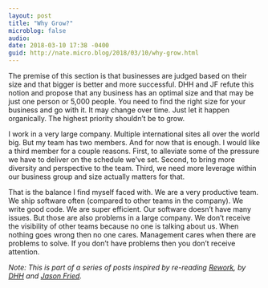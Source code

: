 ```yaml
---
layout: post
title: "Why Grow?"
microblog: false
audio: 
date: 2018-03-10 17:38 -0400
guid: http://nate.micro.blog/2018/03/10/why-grow.html
---
```

The premise of this section is that businesses are judged based on their size and that bigger is better and more successful. DHH and JF refute this notion and propose that any business has an optimal size and that may be just one person or 5,000 people. You need to find the right size for your business and go with it. It may change over time. Just let it happen organically. The highest priority shouldn’t be to grow.

I work in a very large company. Multiple international sites all over the world big. But my team has two members. And for now that is enough. I would like a third member for a couple reasons. First, to alleviate some of the pressure we have to deliver on the schedule we’ve set. Second, to bring more diversity and perspective to the team. Third, we need more leverage within our business group and size actually matters for that.

That is the balance I find myself faced with. We are a very productive team. We ship software often (compared to other teams in the company). We write good code. We are super efficient. Our software doesn’t have many issues. But those are also problems in a large company. We don’t receive the visibility of other teams because no one is talking about us. When nothing goes wrong then no one cares. Management cares when there are problems to solve. If you don’t have problems then you don’t receive attention.

_Note: This is part of a series of posts inspired by re-reading [Rework](https://basecamp.com/books/rework), by [DHH](https://twitter.com/dhh) and [Jason Fried](https://twitter.com/jasonfried)._

